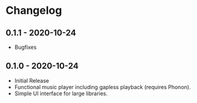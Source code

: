 # Changelog

## 0.1.1 - 2020-10-24

- Bugfixes

## 0.1.0 - 2020-10-24

- Initial Release
- Functional music player including gapless playback (requires Phonon).
- Simple UI interface for large libraries.
